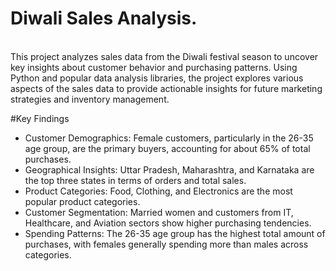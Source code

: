 # Diwali Sales Analysis.
<br>
This project analyzes sales data from the Diwali festival season to uncover key insights about customer behavior and purchasing patterns. Using Python and popular data analysis libraries, the project explores various aspects of the sales data to provide actionable insights for future marketing strategies and inventory management.
<br>

#Key Findings
 <br>
- Customer Demographics: Female customers, particularly in the 26-35 age group, are the primary buyers, accounting for about 65% of total purchases.
- Geographical Insights: Uttar Pradesh, Maharashtra, and Karnataka are the top three states in terms of orders and total sales.
- Product Categories: Food, Clothing, and Electronics are the most popular product categories.
- Customer Segmentation: Married women and customers from IT, Healthcare, and Aviation sectors show higher purchasing tendencies.
- Spending Patterns: The 26-35 age group has the highest total amount of purchases, with females generally spending more than males across categories.
 <br>
